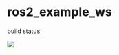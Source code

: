 # ros2_example_ws

build status

![](https://github.com/daifuku07/ros2_example_ws/workflows/Docker%20Image%20CI/badge.svg)
